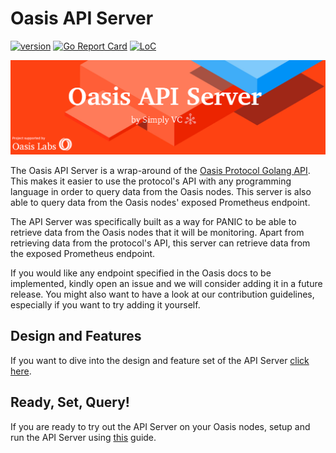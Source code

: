 # Oasis API Server

[![version](https://img.shields.io/github/tag/SimplyVC/oasis_api_server.svg)](https://github.com/SimplyVC/oasis_api_server/releases/latest)
[![Go Report Card](https://goreportcard.com/badge/github.com/SimplyVC/oasis_api_server)](https://goreportcard.com/report/github.com/SimplyVC/oasis_api_server)
[![LoC](https://tokei.rs/b1/github/SimplyVC/oasis_api_server)](https://github.com/SimplyVC/oasis_api_server)

<img src="./docs/OASIS.png" alt="design" />

The Oasis API Server is a wrap-around of the [Oasis Protocol Golang API](https://github.com/oasislabs/oasis-core). This makes it easier to use the protocol's API with any programming language in order to query data from the Oasis nodes. This server is also able to query data from the Oasis nodes' exposed Prometheus endpoint.

The API Server was specifically built as a way for PANIC to be able to retrieve data from the Oasis nodes that it will be monitoring. Apart from retrieving data from the protocol's API, this server can retrieve data from the exposed Prometheus endpoint.

If you would like any endpoint specified in the Oasis docs to be implemented, kindly open an issue and we will consider adding it in a future release. You might also want to have a look at our contribution guidelines, especially if you want to try adding it yourself.

## Design and Features

If you want to dive into the design and feature set of the API Server [click here](docs/DESIGN_AND_FEATURES.md).

## Ready, Set, Query!

If you are ready to try out the API Server on your Oasis nodes, setup and run the API Server using [this](docs/INSTALL_AND_RUN.md) guide.
